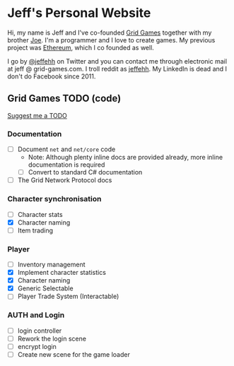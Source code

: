 # Jeff's Personal Website

Hi, my name is Jeff and I've co-founded [Grid Games](http://grid-games.com) together with my brother [Joe](http://joe.grid-games.com). I'm a programmer and I love to create games. My previous project was [Ethereum](http://ethereum.org), which I co founded as well.

I go by [@jeffehh](http://twitter.com/jeffehh) on Twitter and you can contact me through electronic mail at jeff @ grid-games.com. I troll reddit as [jeffehh](http://reddit.com/u/jeffehhh). My LinkedIn is dead and I don't do Facebook since 2011.

## Grid Games TODO (code)

[Suggest me a TODO](https://github.com/obscuren/gg-personal-website/issues/new)

### Documentation

- [ ] Document `net` and `net/core` code
  - Note: Although plenty inline docs are provided already, more inline documentation is required
  - [ ] Convert to standard C# documentation
- [ ] The Grid Network Protocol docs

### Character synchronisation

- [ ] Character stats
- [x] Character naming
- [ ] Item trading

### Player

- [ ] Inventory management
- [x] Implement character statistics
- [x] Character naming
- [x] Generic Selectable
- [ ] Player Trade System (Interactable)

### AUTH and Login

- [ ] login controller
- [ ] Rework the login scene
- [ ] encrypt login
- [ ] Create new scene for the game loader
